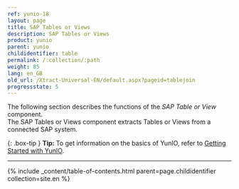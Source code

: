```yaml
---
ref: yunio-18
layout: page
title: SAP Tables or Views
description: SAP Tables or Views
product: yunio
parent: yunio
childidentifier: table
permalink: /:collection/:path
weight: 85
lang: en_GB
old_url: /Xtract-Universal-EN/default.aspx?pageid=tablejoin
progressstate: 5
---
```


The following section describes the functions of the *SAP Table or View* component.<br>
The SAP Tables or Views component extracts Tables or Views from a connected SAP system. 

{: .box-tip }
**Tip:** To get information on the basics of YunIO, refer to [Getting Started with YunIO](./getting-started). <br>

****
{% include _content/table-of-contents.html parent=page.childidentifier collection=site.en %}